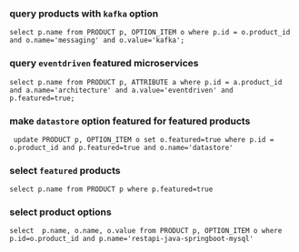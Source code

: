 
### query products with `kafka` option

```
select p.name from PRODUCT p, OPTION_ITEM o where p.id = o.product_id and o.name='messaging' and o.value='kafka';
```

### query `eventdriven` featured microservices  

```
select p.name from PRODUCT p, ATTRIBUTE a where p.id = a.product_id and a.name='architecture' and a.value='eventdriven' and p.featured=true;
```

### make `datastore` option featured for featured products
```
 update PRODUCT p, OPTION_ITEM o set o.featured=true where p.id = o.product_id and p.featured=true and o.name='datastore'
 ```
### select `featured` products

```mysql
select p.name from PRODUCT p where p.featured=true
```

### select product options

```
select  p.name, o.name, o.value from PRODUCT p, OPTION_ITEM o where p.id=o.product_id and p.name='restapi-java-springboot-mysql'
```
